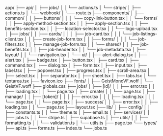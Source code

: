 app/
├── api/
│ ├── jobs/
│ │ └── actions.ts
│ └── stripe/
│     ├── actions.ts
│     └── webhook/
│         └── route.ts
├── components/
│ ├── common/
│ │ ├── buttons/
│ │ │ └── copy-link-button.tsx
│ │ └── forms/
│ │     ├── apply-method-section.tsx
│ │     ├── apply-section.tsx
│ │     ├── benefits-section.tsx
│ │     ├── location-selector.tsx
│ │     └── logo-upload.tsx
│ ├── jobs/
│ │ ├── cards/
│ │ │ ├── job-card.tsx
│ │ │ └── job-listings-client.tsx
│ │ ├── create-job-form.tsx
│ │ ├── forms/
│ │ │ └── job-filters.tsx
│ │ ├── manage-job-form.tsx
│ │ └── shared/
│ │     ├── job-benefits.tsx
│ │     ├── job-header.tsx
│ │     └── job-metadata.tsx
│ ├── layout/
│ │ └── navigation.tsx
│ └── ui/
│   ├── alert-dialog.tsx
│   ├── alert.tsx
│   ├── badge.tsx
│   ├── button.tsx
│   ├── card.tsx
│   ├── command.tsx
│   ├── dialog.tsx
│   ├── form.tsx
│   ├── input.tsx
│   ├── label.tsx
│   ├── popover.tsx
│   ├── progress.tsx
│   ├── scroll-area.tsx
│   ├── select.tsx
│   ├── separator.tsx
│   ├── sheet.tsx
│   ├── tabs.tsx
│   └── textarea.tsx
├── favicon.ico
├── fonts/
│ ├── GeistMonoVF.woff
│ └── GeistVF.woff
├── globals.css
├── jobs/
│ ├── [id]/
│ │ ├── error.tsx
│ │ ├── loading.tsx
│ │ └── page.tsx
│ ├── create/
│ │ └── page.tsx
│ ├── manage/
│ │ ├── [token]/
│ │ │ ├── error.tsx
│ │ │ ├── loading.tsx
│ │ │ └── page.tsx
│ │ └── page.tsx
│ ├── success/
│ │ ├── error.tsx
│ │ ├── loading.tsx
│ │ └── page.tsx
├── layout.tsx
├── lib/
│ ├── config/
│ │ ├── constants.ts
│ │ └── theme.ts
│ ├── email.ts
│ ├── services/
│ │ ├── jobs.ts
│ │ └── stripe.ts
│ ├── supabase.ts
│ ├── utils/
│ │ ├── formatting.ts
│ │ └── validation.ts
│ └── utils.ts
├── page.tsx
└── types/
    ├── api.ts
    ├── forms.ts
    ├── index.ts
    └── jobs.ts
